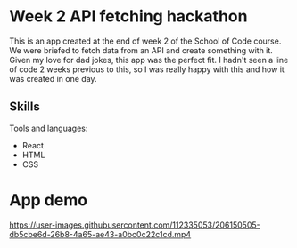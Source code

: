 # Week 2 API fetching hackathon

This is an app created at the end of week 2 of the School of Code course. We were briefed to fetch data from an API and create something with it. Given my love for dad jokes, this app was the perfect fit. I hadn't seen a line of code 2 weeks previous to this, so I was really happy with this and how it was created in one day. 

## Skills

Tools and languages:
- React
- HTML
- CSS

# App demo

https://user-images.githubusercontent.com/112335053/206150505-db5cbe6d-26b8-4a65-ae43-a0bc0c22c1cd.mp4

